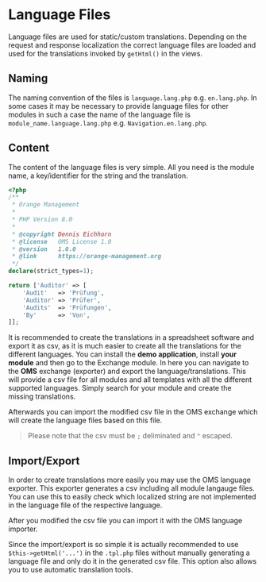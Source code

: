 # Language Files

Language files are used for static/custom translations. Depending on the request and response localization the correct language files are loaded and used for the translations invoked by `getHtml()` in the views.

## Naming

The naming convention of the files is `language.lang.php` e.g. `en.lang.php`. In some cases it may be necessary to provide language files for other modules in such a case the name of the language file is `module_name.language.lang.php` e.g. `Navigation.en.lang.php`.

## Content

The content of the language files is very simple. All you need is the module name, a key/identifier for the string and the translation.

```php
<?php
/**
 * Orange Management
 *
 * PHP Version 8.0
 *
 * @copyright Dennis Eichhorn
 * @license   OMS License 1.0
 * @version   1.0.0
 * @link      https://orange-management.org
 */
declare(strict_types=1);

return ['Auditor' => [
    'Audit'   => 'Prüfung',
    'Auditor' => 'Prüfer',
    'Audits'  => 'Prüfungen',
    'By'      => 'Von',
]];
```

It is recommended to create the translations in a spreadsheet software and export it as csv, as it is much easier to create all the translations for the different languages. You can install the **demo application**, install **your module** and then go to the Exchange module. In here you can navigate to the **OMS** exchange (exporter) and export the language/translations. This will provide a csv file for all modules and all templates with all the different supported languages. Simply search for your module and create the missing translations.

Afterwards you can import the modified csv file in the OMS exchange which will create the language files based on this file.

> Please note that the csv must be `;` deliminated and `"` escaped.

## Import/Export

In order to create translations more easily you may use the OMS language exporter. This exporter generates a csv including all module langauge files. You can use this to easily check which localized string are not implemented in the language file of the respective language.

After you modified the csv file you can import it with the OMS language importer.

Since the import/export is so simple it is actually recommended to use `$this->getHtml('...')` in the `.tpl.php` files without manually generating a language file and only do it in the generated csv file. This option also allows you to use automatic translation tools.
